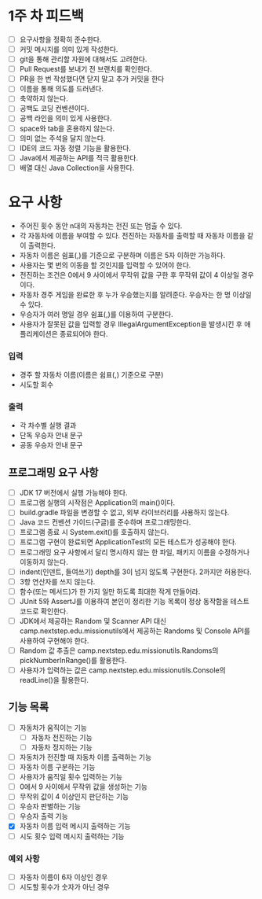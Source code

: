 # 1주 차 피드백 
- [ ] 요구사항을 정확히 준수한다.
- [ ] 커밋 메시지를 의미 있게 작성한다.
- [ ] git을 통해 관리할 자원에 대해서도 고려한다.
- [ ] Pull Request를 보내기 전 브랜치를 확인한다.
- [ ] PR을 한 번 작성했다면 닫지 말고 추가 커밋을 한다
- [ ] 이름을 통해 의도를 드러낸다.
- [ ] 축약하지 않는다.
- [ ] 공백도 코딩 컨벤션이다.
- [ ] 공백 라인을 의미 있게 사용한다.
- [ ] space와 tab을 혼용하지 않는다.
- [ ] 의미 없는 주석을 달지 않는다.
- [ ] IDE의 코드 자동 정렬 기능을 활용한다.
- [ ] Java에서 제공하는 API를 적극 활용한다.
- [ ] 배열 대신 Java Collection을 사용한다.

# 요구 사항
- 주어진 횟수 동안 n대의 자동차는 전진 또는 멈출 수 있다. 
- 각 자동차에 이름을 부여할 수 있다. 전진하는 자동차를 출력할 때 자동차 이름을 같이 출력한다. 
- 자동차 이름은 쉼표(,)를 기준으로 구분하며 이름은 5자 이하만 가능하다. 
- 사용자는 몇 번의 이동을 할 것인지를 입력할 수 있어야 한다. 
- 전진하는 조건은 0에서 9 사이에서 무작위 값을 구한 후 무작위 값이 4 이상일 경우이다. 
- 자동차 경주 게임을 완료한 후 누가 우승했는지를 알려준다. 우승자는 한 명 이상일 수 있다. 
- 우승자가 여러 명일 경우 쉼표(,)를 이용하여 구분한다. 
- 사용자가 잘못된 값을 입력할 경우 IllegalArgumentException을 발생시킨 후 애플리케이션은 종료되어야 한다. 

### 입력 
- 경주 할 자동차 이름(이름은 쉼표(,) 기준으로 구분)
- 시도할 회수

### 출력
- 각 차수별 실행 결과
- 단독 우승자 안내 문구
- 공동 우승자 안내 문구

## 프로그래밍 요구 사항
- [ ] JDK 17 버전에서 실행 가능해야 한다. 
- [ ] 프로그램 실행의 시작점은 Application의 main()이다. 
- [ ] build.gradle 파일을 변경할 수 없고, 외부 라이브러리를 사용하지 않는다. 
- [ ] Java 코드 컨벤션 가이드(구글)를 준수하며 프로그래밍한다. 
- [ ] 프로그램 종료 시 System.exit()를 호출하지 않는다. 
- [ ] 프로그램 구현이 완료되면 ApplicationTest의 모든 테스트가 성공해야 한다. 
- [ ] 프로그래밍 요구 사항에서 달리 명시하지 않는 한 파일, 패키지 이름을 수정하거나 이동하지 않는다.
- [ ] indent(인덴트, 들여쓰기) depth를 3이 넘지 않도록 구현한다. 2까지만 허용한다. 
- [ ] 3항 연산자를 쓰지 않는다. 
- [ ] 함수(또는 메서드)가 한 가지 일만 하도록 최대한 작게 만들어라. 
- [ ] JUnit 5와 AssertJ를 이용하여 본인이 정리한 기능 목록이 정상 동작함을 테스트 코드로 확인한다.
- [ ] JDK에서 제공하는 Random 및 Scanner API 대신 camp.nextstep.edu.missionutils에서 제공하는 Randoms 및 Console API를 사용하여 구현해야 한다. 
- [ ] Random 값 추출은 camp.nextstep.edu.missionutils.Randoms의 pickNumberInRange()를 활용한다. 
- [ ] 사용자가 입력하는 값은 camp.nextstep.edu.missionutils.Console의 readLine()을 활용한다.

## 기능 목록
- [ ] 자동차가 움직이는 기능
  - [ ] 자동차 전진하는 기능
  - [ ] 자동차 정지하는 기능
- [ ] 자동차가 전진할 때 자동차 이름 출력하는 기능
- [ ] 자동차 이름 구분하는 기능
- [ ] 사용자가 움직일 횟수 입력하는 기능
- [ ] 0에서 9 사이에서 무작위 값을 생성하는 기능
- [ ] 무작위 값이 4 이상인지 판단하는 기능
- [ ] 우승자 판별하는 기능
- [ ] 우승자 출력 기능
- [x] 자동차 이름 입력 메시지 출력하는 기능
- [ ] 시도 횟수 입력 메시지 출력하는 기능

### 예외 사항
- [ ] 자동차 이름이 6자 이상인 경우
- [ ] 시도할 횟수가 숫자가 아닌 경우